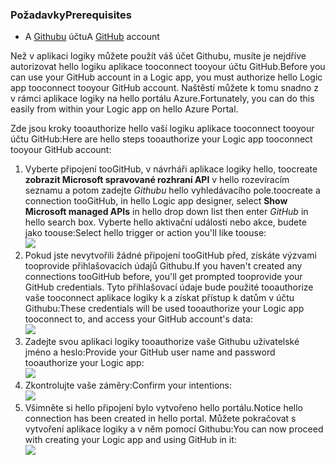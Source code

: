 ### <a name="prerequisites"></a><span data-ttu-id="86894-101">Požadavky</span><span class="sxs-lookup"><span data-stu-id="86894-101">Prerequisites</span></span>
* <span data-ttu-id="86894-102">A [Githubu](http://GitHub.com) účtu</span><span class="sxs-lookup"><span data-stu-id="86894-102">A [GitHub](http://GitHub.com) account</span></span> 

<span data-ttu-id="86894-103">Než v aplikaci logiky můžete použít váš účet Githubu, musíte je nejdříve autorizovat hello logiku aplikace tooconnect tooyour účtu GitHub.</span><span class="sxs-lookup"><span data-stu-id="86894-103">Before you can use your GitHub account in a Logic app, you must authorize hello Logic app tooconnect tooyour GitHub account.</span></span> <span data-ttu-id="86894-104">Naštěstí můžete k tomu snadno z v rámci aplikace logiky na hello portálu Azure.</span><span class="sxs-lookup"><span data-stu-id="86894-104">Fortunately, you can do this easily from within your Logic app on hello Azure Portal.</span></span> 

<span data-ttu-id="86894-105">Zde jsou kroky tooauthorize hello vaší logiku aplikace tooconnect tooyour účtu GitHub:</span><span class="sxs-lookup"><span data-stu-id="86894-105">Here are hello steps tooauthorize your Logic app tooconnect tooyour GitHub account:</span></span>

1. <span data-ttu-id="86894-106">Vyberte připojení tooGitHub, v návrháři aplikace logiky hello, toocreate **zobrazit Microsoft spravované rozhraní API** v hello rozevíracím seznamu a potom zadejte *Githubu* hello vyhledávacího pole.</span><span class="sxs-lookup"><span data-stu-id="86894-106">toocreate a connection tooGitHub, in hello Logic app designer, select **Show Microsoft managed APIs** in hello drop down list then enter *GitHub* in hello search box.</span></span> <span data-ttu-id="86894-107">Vyberte hello aktivační události nebo akce, budete jako toouse:</span><span class="sxs-lookup"><span data-stu-id="86894-107">Select hello trigger or action you'll like toouse:</span></span>  
   ![](./media/connectors-create-api-github/github-1.png)
2. <span data-ttu-id="86894-108">Pokud jste nevytvořili žádné připojení tooGitHub před, získáte výzvami tooprovide přihlašovacích údajů Githubu.</span><span class="sxs-lookup"><span data-stu-id="86894-108">If you haven't created any connections tooGitHub before, you'll get prompted tooprovide your GitHub credentials.</span></span> <span data-ttu-id="86894-109">Tyto přihlašovací údaje bude použité tooauthorize vaše tooconnect aplikace logiky k a získat přístup k datům v účtu Githubu:</span><span class="sxs-lookup"><span data-stu-id="86894-109">These credentials will be used tooauthorize your Logic app tooconnect to, and access your GitHub account's data:</span></span>  
   ![](./media/connectors-create-api-github/github-2.png)
3. <span data-ttu-id="86894-110">Zadejte svou aplikaci logiky tooauthorize vaše Githubu uživatelské jméno a heslo:</span><span class="sxs-lookup"><span data-stu-id="86894-110">Provide your GitHub user name and password tooauthorize your Logic app:</span></span>  
   ![](./media/connectors-create-api-github/github-3.png)   
4. <span data-ttu-id="86894-111">Zkontrolujte vaše záměry:</span><span class="sxs-lookup"><span data-stu-id="86894-111">Confirm your intentions:</span></span>  
   ![](./media/connectors-create-api-github/github-4.png)   
5. <span data-ttu-id="86894-112">Všimněte si hello připojení bylo vytvořeno hello portálu.</span><span class="sxs-lookup"><span data-stu-id="86894-112">Notice hello connection has been created in hello portal.</span></span> <span data-ttu-id="86894-113">Můžete pokračovat s vytvoření aplikace logiky a v něm pomocí Githubu:</span><span class="sxs-lookup"><span data-stu-id="86894-113">You can now proceed with creating your Logic app and using GitHub in it:</span></span>   
   ![](./media/connectors-create-api-github/github-5.png)   

